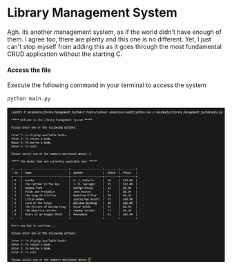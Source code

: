 # Library Management System

Agh. its another management system, as if the world didn't have enough of them. I agree too, there are plenty and this one is no different. Yet, I just can't stop myself from adding this as it goes through the most fundamental CRUD application without the starting C.
<br/>

#### Access the file

Execute the following command in your terminal to access the system
```
python main.py
``` 


<div align=center>
  <img src="./lms_preview.png" >
</div>

